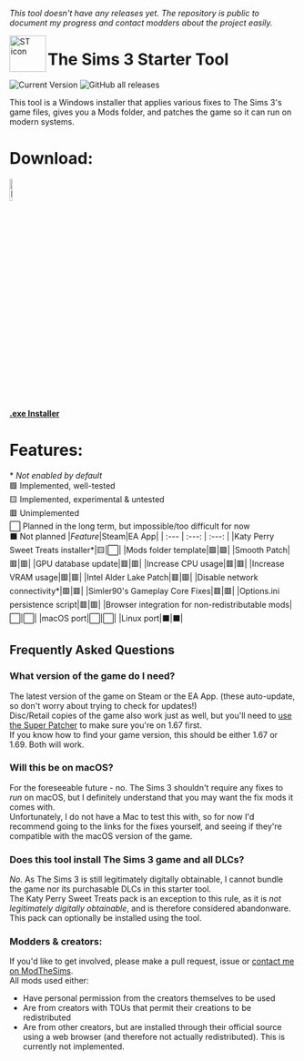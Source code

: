 *This tool doesn't have any releases yet. The repository is public to document my progress and contact modders about the project easily.*

<img align="left" width="64" height="64" src="https://github.com/user-attachments/assets/f7a0c6c2-6551-45c5-9b6e-698d5f31d76c" alt="ST icon">

# The Sims 3 Starter Tool

![Current Version](https://img.shields.io/github/v/release/swiffyjk/TS3-Starter-Tool?label=current%20version) ![GitHub all releases](https://img.shields.io/github/downloads/swiffyjk/TS3-Starter-Tool/total?label=total%20downloads)

This tool is a Windows installer that applies various fixes to The Sims 3's game files, gives you a Mods folder, and patches the game so it can run on modern systems.  

# Download:
<a href="https://github.com/swiffyjk/TS3-Starter-Tool/releases/download/latest/TS3StarterTool-Installer.exe">
  <img src="https://github.com/user-attachments/assets/d98c1f0f-52ed-43a2-b0da-c3cbb0ef816f" width="10%" height="10%" alt="Download icon">
</a>  
  
[**.exe Installer**](https://github.com/swiffyjk/TS3-Starter-Tool/releases/download/latest/TS3StarterTool-Installer.exe)

# Features:
\* *Not enabled by default*  
🟩 Implemented, well-tested  
🟨 Implemented, experimental & untested  
🟥 Unimplemented  
⬜ Planned in the long term, but impossible/too difficult for now  
⬛ Not planned
|*Feature*|Steam|EA App|
| :---         |     :---:      |     :---:      |
|Katy Perry Sweet Treats installer*|🟨|⬜|
|Mods folder template|🟩|🟩|
|Smooth Patch|🟥|🟥|
|GPU database update|🟥|🟥|
|Increase CPU usage|🟥|🟥|
|Increase VRAM usage|🟥|🟥|
|Intel Alder Lake Patch|🟥|🟥|
|Disable network connectivity*|🟥|🟥|
|Simler90's Gameplay Core Fixes|🟥|🟥|
|Options.ini persistence script|🟥|🟥|
|Browser integration for non-redistributable mods|⬜|⬜|
|macOS port|⬜|⬜|
|Linux port|⬛|⬛|

## Frequently Asked Questions  
### What version of the game do I need?
The latest version of the game on Steam or the EA App. (these auto-update, so don't worry about trying to check for updates!)  
Disc/Retail copies of the game also work just as well, but you'll need to [use the Super Patcher](http://akamai.cdn.ea.com/eadownloads/u/f/sims/sims3/patches/TS3_1.67.2.0240xx_update.exe) to make sure you're on 1.67 first.  
If you know how to find your game version, this should be either 1.67 or 1.69. Both will work. 
### Will this be on macOS?  
For the foreseeable future - no. The Sims 3 shouldn't require any fixes to *run* on macOS, but I definitely understand that you may want the fix mods it comes with.  
Unfortunately, I do not have a Mac to test this with, so for now I'd recommend going to the links for the fixes yourself, and seeing if they're compatible with the macOS version of the game.  
### Does this tool install The Sims 3 game and all DLCs?  
*No.* As The Sims 3 is still legitimately digitally obtainable, I cannot bundle the game nor its purchasable DLCs in this starter tool.  
The Katy Perry Sweet Treats pack is an exception to this rule, as it is *not legitimately digitally obtainable*, and is therefore considered abandonware. This pack can optionally be installed using the tool.  

### Modders & creators:
If you'd like to get involved, please make a pull request, issue or [contact me on ModTheSims](https://modthesims.info/member.php?u=10346421).  
All mods used either:
- Have personal permission from the creators themselves to be used
- Are from creators with TOUs that permit their creations to be redistributed
- Are from other creators, but are installed through their official source using a web browser (and therefore not actually redistributed). This is currently not implemented.
